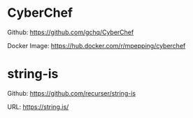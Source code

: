 # CyberChef

Github: https://github.com/gchq/CyberChef

Docker Image: https://hub.docker.com/r/mpepping/cyberchef

# string-is

Github: https://github.com/recurser/string-is

URL: https://string.is/
